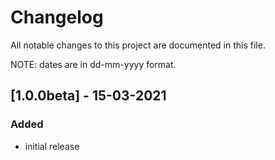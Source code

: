 # Changelog
All notable changes to this project are documented in this file.

NOTE: dates are in dd-mm-yyyy format.

## [1.0.0beta] - 15-03-2021
### Added
- initial release